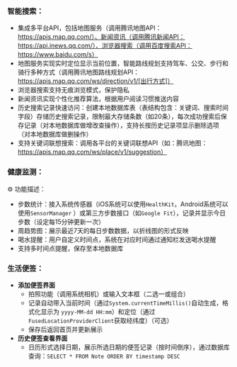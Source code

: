 ### 智能搜索：

- 集成多平台API，包括地图服务（调用腾讯地图API：https://apis.map.qq.com/）、新闻资讯（调用腾讯新闻API：https://api.inews.qq.com/）、浏览器搜索（调用百度搜索API：https://www.baidu.com/s）
- 地图服务实现实时定位显示当前位置，智能路线规划支持驾车、公交、步行和骑行多种方式（调用腾讯地图路线规划API：https://apis.map.qq.com/ws/direction/v1/[出行方式]）
- 浏览器搜索支持无痕浏览模式，保护隐私
- 新闻资讯实现个性化推荐算法，根据用户阅读习惯推送内容
- 历史搜索记录快速访问：创建本地数据库表（表结构包含：关键词、搜索时间字段）存储历史搜索记录，限制最大存储条数（如20条），每次成功搜索后保存记录（对本地数据库做增改查操作），支持长按历史记录项显示删除选项（对本地数据库做删操作）
- 支持关键词联想搜索：调用各平台的关键词联想API（如：腾讯地图：https://apis.map.qq.com/ws/place/v1/suggestion）

### 健康监测：

⚙️ 功能描述：

- 步数统计：接入系统传感器（iOS系统可以使用`HealthKit`，Android系统可以使用`SensorManager` ）或第三方步数接口（如`Google Fit`），记录并显示今日步数（设定每15分钟更新一次）
- 周趋势图：展示最近7天的每日步数数据，以折线图的形式反映
- 喝水提醒：用户自定义时间点，系统在对应时间通过通知栏发送喝水提醒
- 支持多时间点提醒，保存至本地数据库

### 生活便签：

- **添加便签界面**
  - 拍照功能（调用系统相机）或输入文本框（二选一或组合）
  - 记录自动带入当前时间（通过`System.currentTimeMillis()`自动生成，格式化显示为 `yyyy-MM-dd HH:mm`）和定位（通过`FusedLocationProviderClient`获取经纬度）（可选）
  - 保存后返回首页并更新展示
- **历史便签查看界面**
  - 日历形式选择日期，展示所选日期的便签记录（按时间倒序），通过数据库查询：`SELECT * FROM Note ORDER BY timestamp DESC`